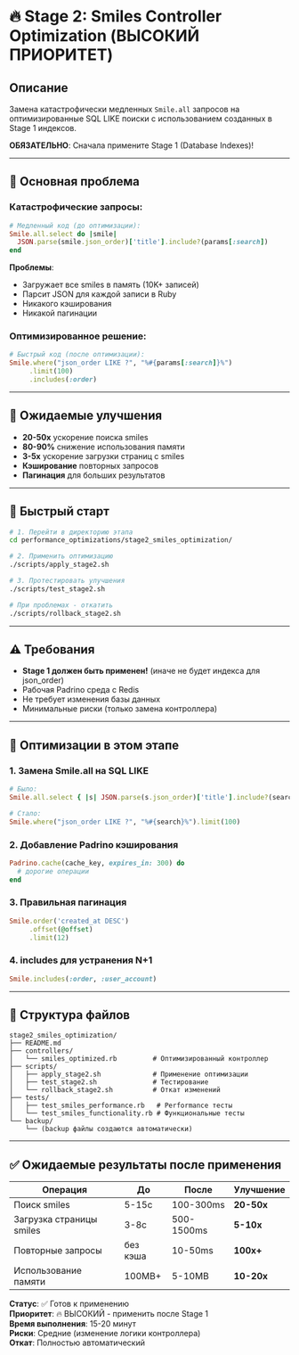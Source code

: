 # 🔥 Stage 2: Smiles Controller Optimization (ВЫСОКИЙ ПРИОРИТЕТ)

## Описание
Замена катастрофически медленных `Smile.all` запросов на оптимизированные SQL LIKE поиски с использованием созданных в Stage 1 индексов.

**ОБЯЗАТЕЛЬНО**: Сначала примените Stage 1 (Database Indexes)!

---

## 🎯 Основная проблема

### Катастрофические запросы:
```ruby
# Медленный код (до оптимизации):
Smile.all.select do |smile|
  JSON.parse(smile.json_order)['title'].include?(params[:search])
end
```

**Проблемы**: 
- Загружает все smiles в память (10K+ записей)
- Парсит JSON для каждой записи в Ruby
- Никакого кэширования
- Никакой пагинации

### Оптимизированное решение:
```ruby
# Быстрый код (после оптимизации):
Smile.where("json_order LIKE ?", "%#{params[:search]}%")
     .limit(100)
     .includes(:order)
```

---

## 🚀 Ожидаемые улучшения

- **20-50x** ускорение поиска smiles
- **80-90%** снижение использования памяти  
- **3-5x** ускорение загрузки страниц с smiles
- **Кэширование** повторных запросов
- **Пагинация** для больших результатов

---

## 🚀 Быстрый старт

```bash
# 1. Перейти в директорию этапа
cd performance_optimizations/stage2_smiles_optimization/

# 2. Применить оптимизацию
./scripts/apply_stage2.sh

# 3. Протестировать улучшения
./scripts/test_stage2.sh

# При проблемах - откатить
./scripts/rollback_stage2.sh
```

---

## ⚠️ Требования

- **Stage 1 должен быть применен!** (иначе не будет индекса для json_order)
- Рабочая Padrino среда с Redis
- Не требует изменения базы данных
- Минимальные риски (только замена контроллера)

---

## 🔧 Оптимизации в этом этапе

### 1. Замена Smile.all на SQL LIKE
```ruby
# Было:
Smile.all.select { |s| JSON.parse(s.json_order)['title'].include?(search) }

# Стало:
Smile.where("json_order LIKE ?", "%#{search}%").limit(100)
```

### 2. Добавление Padrino кэширования
```ruby
Padrino.cache(cache_key, expires_in: 300) do
  # дорогие операции
end
```

### 3. Правильная пагинация
```ruby
Smile.order('created_at DESC')
     .offset(@offset)
     .limit(12)
```

### 4. includes для устранения N+1
```ruby
Smile.includes(:order, :user_account)
```

---

## 📁 Структура файлов

```
stage2_smiles_optimization/
├── README.md
├── controllers/
│   └── smiles_optimized.rb         # Оптимизированный контроллер
├── scripts/
│   ├── apply_stage2.sh             # Применение оптимизации
│   ├── test_stage2.sh              # Тестирование
│   └── rollback_stage2.sh          # Откат изменений
├── tests/
│   ├── test_smiles_performance.rb   # Performance тесты
│   └── test_smiles_functionality.rb # Функциональные тесты  
└── backup/
    └── (backup файлы создаются автоматически)
```

---

## ✅ Ожидаемые результаты после применения

| Операция | До | После | Улучшение |
|----------|-----|-------|------------|
| Поиск smiles | 5-15с | 100-300ms | **20-50x** |
| Загрузка страницы smiles | 3-8с | 500-1500ms | **5-10x** |
| Повторные запросы | без кэша | 10-50ms | **100x+** |
| Использование памяти | 100MB+ | 5-10MB | **10-20x** |

**Статус**: ✅ Готов к применению  
**Приоритет**: 🔥 ВЫСОКИЙ - применить после Stage 1  
**Время выполнения**: 15-20 минут  
**Риски**: Средние (изменение логики контроллера)  
**Откат**: Полностью автоматический  

